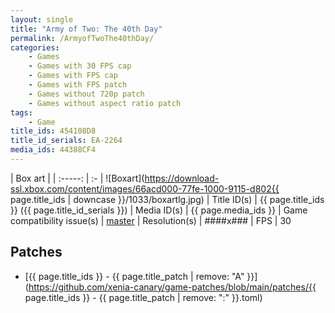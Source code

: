 ```yaml
---
layout: single
title: "Army of Two: The 40th Day"
permalink: /ArmyofTwoThe40thDay/
categories:
    - Games
    - Games with 30 FPS cap
    - Games with FPS cap
    - Games with FPS patch
    - Games without 720p patch
    - Games without aspect ratio patch
tags:
    - Game
title_ids: 454108D8
title_id_serials: EA-2264
media_ids: 44388CF4
---
```


| Box art                     |
| :-----:                     | :-
| ![Boxart](https://download-ssl.xbox.com/content/images/66acd000-77fe-1000-9115-d802{{ page.title_ids | downcase }}/1033/boxartlg.jpg)
| Title ID(s)                 | {{ page.title_ids }} ({{ page.title_id_serials }})
| Media ID(s)                 | {{ page.media_ids }}
| Game compatibility issue(s) | [master](https://github.com/xenia-project/game-compatibility/issues/281)
| Resolution(s)               | ####x###
| FPS                         | 30

## Patches
* [{{ page.title_ids }} - {{ page.title_patch | remove: "A" }}](https://github.com/xenia-canary/game-patches/blob/main/patches/{{ page.title_ids }} - {{ page.title_patch | remove: ":" }}.toml)
